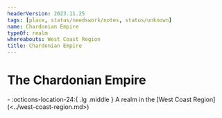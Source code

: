 ```yaml
---
headerVersion: 2023.11.25
tags: [place, status/needswork/notes, status/unknown]
name: Chardonian Empire
typeOf: realm
whereabouts: West Coast Region
title: Chardonian Empire
---
```

# The Chardonian Empire
<div class="grid cards ext-narrow-margin ext-one-column" markdown>
-    :octicons-location-24:{ .lg .middle } A realm in the [West Coast Region](<../west-coast-region.md>)  
</div>


